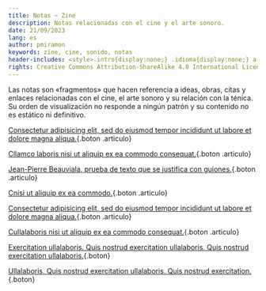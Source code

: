 ```yaml
---
title: Notas ~ Zine
description: Notas relacionadas con el cine y el arte sonoro.
date: 21/09/2023
lang: es
author: pmiramon
keywords: zine, cine, sonido, notas
header-includes: <style>.intro{display:none;} .idioma{display:none;} a.seleccion.notas::before{content:"➞ "; font-weight:bolder;}</style>
rights: Creative Commons Attribution-ShareAlike 4.0 International License
---
```


Las notas son «fragmentos» que hacen referencia a ideas, obras, citas y enlaces relacionadas con el cine, el arte sonoro y su relación con la ténica. Su orden de visualización no responde a ningún patrón y su contenido no es estático ni definitivo.

<div class="botonera">

[Consectetur adipisicing elit, sed do eiusmod tempor incididunt ut labore et dolore magna aliqua.](#intro){.boton .articulo}

[Cllamco laboris nisi ut aliquip ex ea commodo consequat.](#intro){.boton .articulo}

[Jean-Pierre Beauviala, prueba de texto que se justifica con guiones.](/notas/prueba-texto.html){.boton .articulo}

[Cnisi ut aliquip ex ea commodo.](#intro){.boton .articulo}

[Consectetur adipisicing elit, sed do eiusmod tempor incididunt ut labore et dolore magna aliqua.](#intro){.boton .articulo}

[Cullalaboris nisi ut aliquip ex ea commodo consequat.](#intro){.boton .articulo}

[Exercitation ullalaboris. Quis nostrud exercitation ullalaboris. Quis nostrud exercitation ullalaboris.](#intro){.boton}

[Ullalaboris. Quis nostrud exercitation ullalaboris. Quis nostrud exercitation.](#intro){.boton}

</div>

